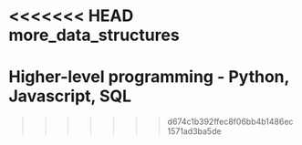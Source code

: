 <<<<<<< HEAD
more_data_structures
=======
# Higher-level programming - Python, Javascript, SQL

>>>>>>> d674c1b392ffec8f06bb4b1486ec1571ad3ba5de
